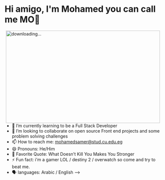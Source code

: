 # Hi amigo, I'm Mohamed you can call me MO👋

 <img align="right" alt="downloading..." src="https://i.pinimg.com/originals/a5/35/60/a53560c8088900e266880f779dacced7.gif" width="500" height="300" />

- 🌱 I’m currently learning to be a Full Stack Developer
- 👯 I’m looking to collaborate on open source Front end projects and some problem solving challenges
- 📫 How to reach me: mohamedsamer@stud.cu.edu.eg
- 😄 Pronouns: He/Him
- 🔖 Favorite Quote: What Doesn’t Kill You Makes You Stronger
- ⚡ Fun fact: i'm a gamer LOL / destiny 2 / overwatch so come and try to beat me.
- 🗣️ languages: Arabic / English
-->
